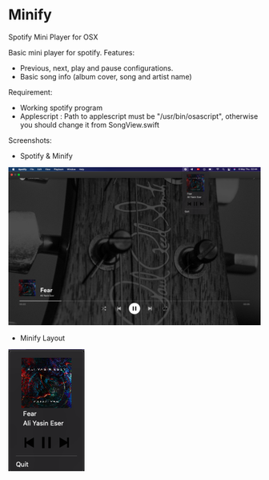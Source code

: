 # Minify
Spotify Mini Player for OSX

Basic mini player for spotify. Features:
- Previous, next, play and pause configurations. 
- Basic song info (album cover, song and artist name)

Requirement:
- Working spotify program
- Applescript : Path to applescript must be "/usr/bin/osascript", otherwise you should change it from SongView.swift 


Screenshots:

- Spotify & Minify

![Application Layout](/Assets/FullscreenSpotifyWithMinify.png?raw=false "Layout")

- Minify Layout

![Application Layout with Spotify](/Assets/MinifyLayout.png?raw=false "Spotify Fullscreen with Minify")
